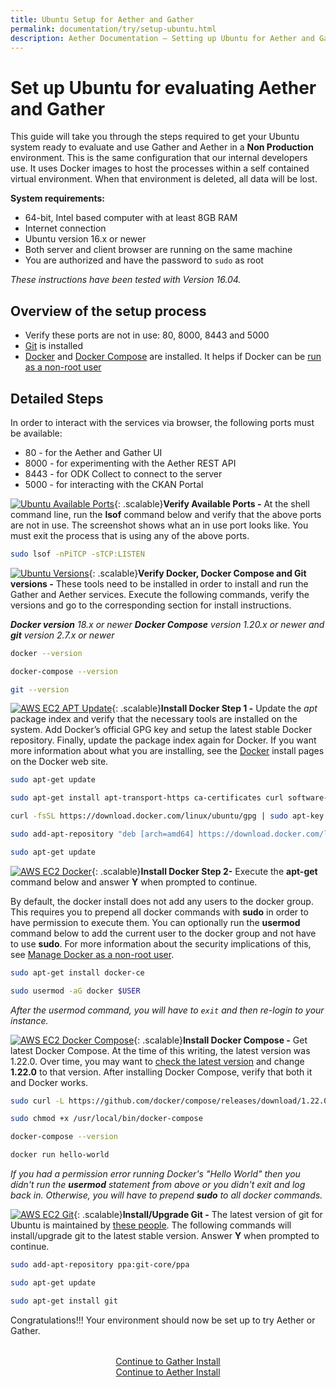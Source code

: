 ```yaml
---
title: Ubuntu Setup for Aether and Gather
permalink: documentation/try/setup-ubuntu.html
description: Aether Documentation – Setting up Ubuntu for Aether and Gather evaluation
---
```


# Set up Ubuntu for evaluating Aether and Gather

This guide will take you through the steps required to get your Ubuntu system ready to evaluate and use Gather and Aether in a **Non Production** environment. This is the same configuration that our internal developers use. It uses Docker images to host the processes within a self contained virtual environment.  When that environment is deleted, all data will be lost.

**System requirements:**

* 64-bit, Intel based computer with at least 8GB RAM
* Internet connection
* Ubuntu version 16.x or newer
* Both server and client browser are running on the same machine
* You are authorized and have the password to `sudo` as root

_These instructions have been tested with Version 16.04._

## Overview of the setup process

* Verify these ports are not in use: 80, 8000, 8443 and 5000
* [Git](https://git-scm.com/)  is installed
* [Docker](https://docs.docker.com/install/linux/docker-ce/ubuntu/) and [Docker Compose](https://docs.docker.com/compose/) are installed. It helps if Docker can be [run as a non-root user](https://docs.docker.com/install/linux/linux-postinstall/)

## Detailed Steps

In order to interact with the services via browser, the following ports must be available:

* 80 - for the Aether and Gather UI
* 8000 - for experimenting with the Aether REST API
* 8443 - for ODK Collect to connect to the server
* 5000 - for interacting with the CKAN Portal

[![Ubuntu Available Ports](/images/ubuntu-ports.png)](/images/ubuntu-ports.png){: .scalable}**Verify Available Ports -** At the shell command line, run the **lsof** command below and verify that the above ports are not in use.  The screenshot shows what an in use port looks like.  You must exit the process that is using any of the above ports.

<p style="clear: both;"/>

```bash
sudo lsof -nPiTCP -sTCP:LISTEN
```

[![Ubuntu Versions](/images/ubuntu-versions.png)](/images/ubuntu-versions.png){: .scalable}**Verify Docker, Docker Compose and Git versions -** These tools need to be installed in order to install and run the Gather and Aether services.  Execute the following commands, verify the versions and go to the corresponding section for install instructions.

_**Docker version** 18.x or newer **Docker Compose** version 1.20.x or newer and **git** version 2.7.x or newer_

<p style="clear: both;"/>

```bash
docker --version

docker-compose --version

git --version
```

[![AWS EC2 APT Update](/images/aws-ec2-docker1.png)](/images/aws-ec2-docker1.png){: .scalable}**Install Docker Step 1 -** Update the _apt_ package index and verify that the necessary tools are installed on the system.  Add Docker’s official GPG key and setup the latest stable Docker repository. Finally, update the package index again for Docker. If you want more information about what you are installing, see the [Docker](https://docs.docker.com/install/linux/docker-ce/ubuntu/) install pages on the Docker web site.

<p style="clear: both;"/>

```bash
sudo apt-get update

sudo apt-get install apt-transport-https ca-certificates curl software-properties-common

curl -fsSL https://download.docker.com/linux/ubuntu/gpg | sudo apt-key add -

sudo add-apt-repository "deb [arch=amd64] https://download.docker.com/linux/ubuntu $(lsb_release -cs) stable"

sudo apt-get update
```

<p style="clear: both;"/>

[![AWS EC2 Docker](/images/aws-ec2-docker2.png)](/images/aws-ec2-docker2.png){: .scalable}**Install Docker Step 2-** Execute the **apt-get** command below and answer **Y** when prompted to continue.

By default, the docker install does not add any users to the docker group.  This requires you to prepend all docker commands with **sudo** in order to have permission to execute them.  You can optionally run the **usermod** command below to add the current user to the docker group and not have to use **sudo**. For more information about the security implications of this, see [Manage Docker as a non-root user](https://docs.docker.com/install/linux/linux-postinstall).

<p style="clear: both;"/>

```bash
sudo apt-get install docker-ce

sudo usermod -aG docker $USER
```

_After the usermod command, you will have to `exit` and then re-login to your instance._

[![AWS EC2 Docker Compose](/images/aws-ec2-docker3.png)](/images/aws-ec2-docker3.png){: .scalable}**Install Docker Compose -**  Get latest Docker Compose.  At the time of this writing, the latest version was 1.22.0.  Over time, you may want to [check the latest version](https://github.com/docker/compose/releases) and change **1.22.0** to that version.  After installing Docker Compose, verify that both it and Docker works.

<p style="clear: both;"/>

```bash
sudo curl -L https://github.com/docker/compose/releases/download/1.22.0/docker-compose-$(uname -s)-$(uname -m) -o /usr/local/bin/docker-compose

sudo chmod +x /usr/local/bin/docker-compose

docker-compose --version

docker run hello-world
```

_If you had a permission error running Docker's "Hello World" then you didn't run the **usermod** statement from above or you didn't exit and log back in.  Otherwise, you will have to prepend **sudo** to all docker commands._

[![AWS EC2 Git](/images/ubuntu-git.png)](/images/ubuntu-git.png){: .scalable}**Install/Upgrade Git -** The latest version of git for Ubuntu is maintained by [these people](https://launchpad.net/~git-core/+archive/ubuntu/ppa).  The following commands will install/upgrade git to the latest stable version.  Answer **Y** when prompted to continue.

<p style="clear: both;"/>

```bash
sudo add-apt-repository ppa:git-core/ppa

sudo apt-get update

sudo apt-get install git
```

Congratulations!!! Your environment should now be set up to try Aether or Gather.

<div style="margin-top: 2rem; text-align: center">
<a href="http://gather.ehealthafrica.org/documentation/try/install">Continue to Gather Install</a><br/>
<a href="install">Continue to Aether Install</a>
</div>

